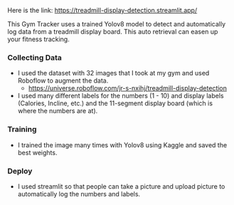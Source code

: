 Here is the link: https://treadmill-display-detection.streamlit.app/

This Gym Tracker uses a trained Yolov8 model to detect and automatically log data from a treadmill display board. This auto retrieval can easen up your fitness tracking.

### Collecting Data
- I used the dataset with 32 images that I took at my gym and used Roboflow to augment the data. 
    - https://universe.roboflow.com/jr-s-nxihj/treadmill-display-detection 
- I used many different labels for the numbers (1 - 10) and display labels (Calories, Incline, etc.) and the 11-segment display board (which is where the numbers are at).

### Training 
- I trained the image many times with Yolov8 using Kaggle and saved the best weights.

### Deploy
- I used streamlit so that people can take a picture and upload picture to automatically log the numbers and labels. 